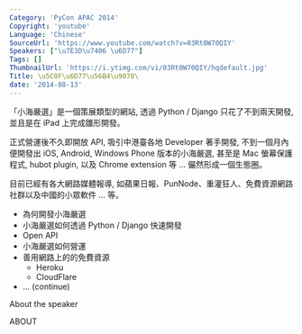```yaml
---
Category: 'PyCon APAC 2014'
Copyright: 'youtube'
Language: 'Chinese'
SourceUrl: 'https://www.youtube.com/watch?v=03Rt0W70QIY'
Speakers: ["\u7E3D\u7406 \u6D77"]
Tags: []
ThumbnailUrl: 'https://i.ytimg.com/vi/03Rt0W70QIY/hqdefault.jpg'
Title: \u5C0F\u6D77\u56B4\u9078\
date: '2014-08-13'
---
```

「小海嚴選」是一個策展類型的網站, 透過 Python / Django 只花了不到兩天開發, 並且是在 iPad 上完成雛形開發。

正式營運後不久即開放 API, 吸引中港臺各地 Developer 著手開發, 不到一個月內便開發出 iOS, Android, Windows Phone 版本的小海嚴選, 甚至是 Mac 螢幕保護程式, hubot plugin, 以及 Chrome extension 等 ... 儼然形成一個生態圈。

目前已經有各大網路媒體報導, 如蘋果日報、PunNode、重灌狂人、免費資源網路社群以及中國的小眾軟件 ... 等。

* 為何開發小海嚴選
* 小海嚴選如何透過 Python / Django 快速開發
* Open API
* 小海嚴選如何營運
* 善用網路上的的免費資源
  * Heroku
  * CloudFlare
* ... (continue)


About the speaker

ABOUT
